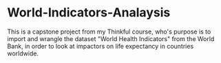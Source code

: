 # World-Indicators-Analaysis
This is a capstone project from my Thinkful course, who's purpose is to import and wrangle the dataset "World Health Indicators" from the World Bank, in order to look at impactors on life expectancy in countries worldwide.

